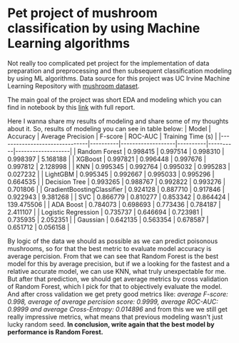 # Pet project of mushroom classification by using Machine Learning algorithms

Not really too complicated pet project for the implementation of data preparation and preprocessing and then subsequent classification modeling by using ML algorithms. Data source for this project was UC Irvine Machine Learning Repository with [mushroom dataset](https://archive.ics.uci.edu/dataset/848/secondary+mushroom+dataset).

The main goal of the project was short EDA and modeling which you can find in notebook by this [link](https://github.com/elch1k/mushroom_classification/blob/main/mushrooms_classification.ipynb) with full report.

Here I wanna share my results of modeling and share some of my thoughts about it. So, results of modeling you can see in table below:
| Model                         | Accuracy | Average Precision | F-score  | ROC-AUC  | Training Time (s) |
|-------------------------------|----------|-------------------|----------|----------|-------------------|
| Random Forest                 | 0.998415 | 0.997514          | 0.998310 | 0.998397 | 5.168188          |
| XGBoost                       | 0.997821 | 0.996448          | 0.997676 | 0.997812 | 2.128998          |
| KNN                           | 0.995345 | 0.992764          | 0.995032 | 0.995283 | 0.027232          |
| LightGBM                      | 0.995345 | 0.992667          | 0.995033 | 0.995296 | 0.664535          |
| Decision Tree                 | 0.993265 | 0.988767          | 0.992822 | 0.993276 | 0.701806          |
| GradientBoostingClassifier    | 0.924128 | 0.887710          | 0.917846 | 0.922943 | 9.381268          |
| SVC                           | 0.866779 | 0.810277          | 0.853342 | 0.864424 | 139.475506        |
| ADA Boost                     | 0.784073 | 0.698693          | 0.773436 | 0.784187 | 2.411107          |
| Logistic Regression           | 0.735737 | 0.646694          | 0.723981 | 0.735935 | 2.052351          |
| Gaussian                      | 0.642135 | 0.563354          | 0.678587 | 0.651712 | 0.056158          |

By logic of the data we should as possible as we can predict poisonous mushrooms, so for that the best metric to evaluate model accuracy is average percision. From that we can see that Random Forest is the best model for this by average precision, but if we a looking for the fastest and a relative accurate model, we can use KNN, what truly unexpectable for me. But after that prediction, we should get average metrics by cross validation of Random Forest, which I pick for that to objectively evaluate the model. And after cross validation we get prety good metrics like: *average F-score: 0.998, average of average percision score: 0.9999, average ROC-AUC: 0.9999 and average Cross-Entropy: 0.014896* and from this we we still get really impressive metrics, what means that previous modeling wasn't just lucky random seed.
**In conclusion, write again that the best model by performance is Random Forest.**
